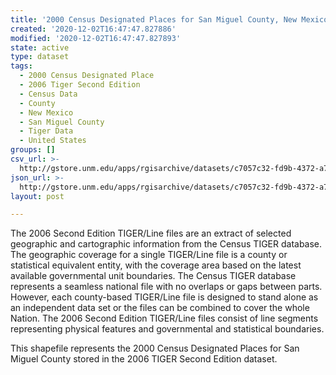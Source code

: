 ```yaml
---
title: '2000 Census Designated Places for San Miguel County, New Mexico, 2006se TIGER'
created: '2020-12-02T16:47:47.827886'
modified: '2020-12-02T16:47:47.827893'
state: active
type: dataset
tags:
  - 2000 Census Designated Place
  - 2006 Tiger Second Edition
  - Census Data
  - County
  - New Mexico
  - San Miguel County
  - Tiger Data
  - United States
groups: []
csv_url: >-
  http://gstore.unm.edu/apps/rgisarchive/datasets/c7057c32-fd9b-4372-a707-3d724b5faa9e/tgr2006se_sanm_place00.derived.csv
json_url: >-
  http://gstore.unm.edu/apps/rgisarchive/datasets/c7057c32-fd9b-4372-a707-3d724b5faa9e/tgr2006se_sanm_place00.derived.json
layout: post

---
```

The 2006 Second Edition TIGER/Line files are an extract of selected geographic and cartographic information from the Census TIGER database.  The geographic coverage for a single TIGER/Line file is a county or statistical equivalent entity, with the coverage area based on the latest available governmental unit boundaries. The Census TIGER database represents a seamless national file with no overlaps or gaps between parts.  However, each county-based TIGER/Line file is designed to stand alone as an independent data set or the files can be combined to cover the whole Nation.  The 2006 Second Edition  TIGER/Line files consist of line segments representing physical features and governmental and statistical boundaries.  

This shapefile represents the 2000 Census Designated Places for San Miguel County stored in the 2006 TIGER Second Edition dataset.
